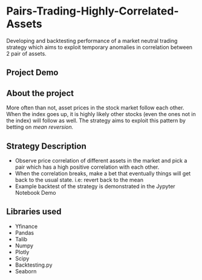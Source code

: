 # Pairs-Trading-Highly-Correlated-Assets
Developing and backtesting performance of a market neutral trading strategy which aims to exploit temporary anomalies in correlation between 2 pair of assets.

## Project Demo



## About the project

More often than not, asset prices in the stock market follow each other. When the index goes up, it is highly likely other stocks (even the ones not in the index) will follow as well. The strategy aims to exploit this pattern by betting on *mean reversion.*

## Strategy Description
* Observe price correlation of different assets in the market and pick a pair which has a high positive correlation with each other.
* When the correlation breaks, make a bet that eventually things will get back to the usual state. i.e: revert back to the mean
* Example backtest of the strategy is demonstrated in the Jypyter Notebook Demo

## Libraries used
+ Yfinance
+ Pandas
+ Talib
+ Numpy
+ Plotly
+ Scipy
+ Backtesting.py
+ Seaborn
